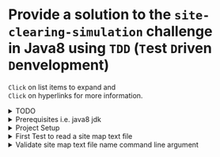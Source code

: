 # Provide a solution to the `site-clearing-simulation` challenge<br/> in Java8 using `TDD` (`T`est `D`riven `D`envelopment)

`Click` on list items to expand and<br/>
`Click` on hyperlinks for more information.

<details><summary>TODO</summary>

- Validate site clearing simulation test file input

</details>

<details><summary>Prerequisites i.e. java8 jdk</summary>

```bash
$ java -version
java version "1.8.0_251"
Java(TM) SE Runtime Environment (build 1.8.0_251-b08)
Java HotSpot(TM) 64-Bit Server VM (build 25.251-b08, mixed mode)
```

</details>

<details><summary>Project Setup</summary>

### Using IntelliJ IDE

- New Project -> Java -> project name: `scs-java8` (path: `~/dev/site-clearing-simulation`)
- Create a package `net.shawfire.scs` in the `src` folder
- Create new Java class `SiteMap`
- From the project directory create a directory called `test`
  - Right Click on the `test` folder -> Mark Directory as `Test Sources Root`
  - Create a package `net.shawfire.scs` in the `test` folder
- Add junit via maven to your project
  - `File` -> `Project Structure...` -> `Libraries` -> `+`
  - -> `From Maven...` -> `junit` -> `Search`
  - Choose the latest i.e. `junit:junit:4.13`
- Create test Java class `SiteMapTest` within the `net.shawfire.scs` package.
- First test in `SiteMapTest` is to read a text file from the `classpath`

  - the test can initially just call the `fail()` to test the `junit` setup.
  - test a passing test as well.

    ```java
    package net.shawfire.scs;

    import org.junit.Test;

    import java.io.IOException;

    import static org.junit.Assert.fail;
    import static org.junit.Assert.assertEquals;

    public class SiteMapTest {

        @Test
        public void testJunitSetupFail() {
            fail();
        }

        @Test
        public void testJunitSetupSuccess() {
            assertEquals(4, 2*2);
        }

    }
    ```

</details>

<details><summary>First Test to read a site map text file</summary>

- Create a folder `resources` in the `test` folder
  - Right Click on the `resources` folder -> Mark Directory as `Test Resources Root`
  - Within this file place the test file `test-site-map.txt`
- Then write the first iteration of the readFile

  - test in the `SiteMapTest` class method in `SiteMap` and

    ```java
    package net.shawfire.scs;

    import org.junit.Assert;
    import org.junit.Test;

    import java.io.IOException;

    import java.io.InputStream;
    import java.util.ArrayList;

    public class SiteMapTest {

        @Test
        public void givenFileNameAsAbsolutePath_whenUsingClasspath_thenFileData() throws IOException {
            Class classPath = SiteMapTest.class;
            InputStream inputStream = classPath.getResourceAsStream("/test-site-map.txt");
            ArrayList<String> siteMap = new SiteMap().readFromInputStream(inputStream);

            // Check the first line of the test file is as expected
            Assert.assertEquals(siteMap.get(0), "ootooooooo");
        }

    }
    ```

  - the implementation in the `SiteMap` class.

    ```java
    package net.shawfire.scs;

    import java.io.BufferedReader;
    import java.io.IOException;
    import java.io.InputStream;
    import java.io.InputStreamReader;
    import java.util.ArrayList;

    public class SiteMap {
        public ArrayList<String> readFromInputStream(InputStream inputStream)
                throws IOException {
            ArrayList<String> siteMap = new ArrayList<>();
            try (BufferedReader br
                         = new BufferedReader(new InputStreamReader(inputStream))) {
                String line;
                while ((line = br.readLine()) != null && (line = line.trim()).length() != 0) {
                    siteMap.add(line);
                }
            }
            finally {
                if (inputStream != null) {
                    try {
                        inputStream.close();
                    } catch (IOException e) {
                        e.printStackTrace();
                    }
                }
            }
            return siteMap;
        }
    }
    ```

</details>

<details><summary>Validate site map text file name command line argument</summary>

```java
package net.shawfire.scs;

public class App {
    private String fileName = null;
    public static String MustPassFileName = "Must pass site map text file argument";
    public static String FileNameLabel = "Entered site file text file name is: ";

    private static SysOutDelegate sysOutDelegate = (val) -> System.out.println(val);

    public static void main(String[] args) {
        /* Validate the number of parameters */
        if (args.length != 1) {
            usage();
            return;
        }

        App app = new App(args[0]);

        sysOutDelegate.println(app.getString());
    }

    public App(String fileName) {
        this.fileName = fileName;
    }

    private static void usage() {
        sysOutDelegate.println(MustPassFileName);
    }

    public String getString() {
        return FileNameLabel + fileName;
    }

    protected static void setSysOutDelegate(SysOutDelegate val) {
        sysOutDelegate = val;
    }
}
```

```java
package net.shawfire.scs;

@FunctionalInterface
public interface SysOutDelegate {
    void println(String val);
}
```

```java
package net.shawfire.scs;

import org.junit.Assert;
import org.junit.Before;
import org.junit.Test;

public class AppTest {

    String lastSysOutmessage;

    @Before
    public void injectLastSysOutDelegate() {
        App.setSysOutDelegate((val) -> lastSysOutmessage = val);
    }

    @Test
    public void givenTwoInputParameter_shouldAskForOne() throws Exception {
        App.main(new String[] {"a", "b"});

        Assert.assertEquals(lastSysOutmessage, App.MustPassFileName);
    }

    @Test
    public void givenOneInputParameters_shouldReadBack() throws Exception {
        App.main(new String[] {"a"});

        Assert.assertEquals(lastSysOutmessage, App.FileNameLabel + "a");
    }

}
```

</details>
